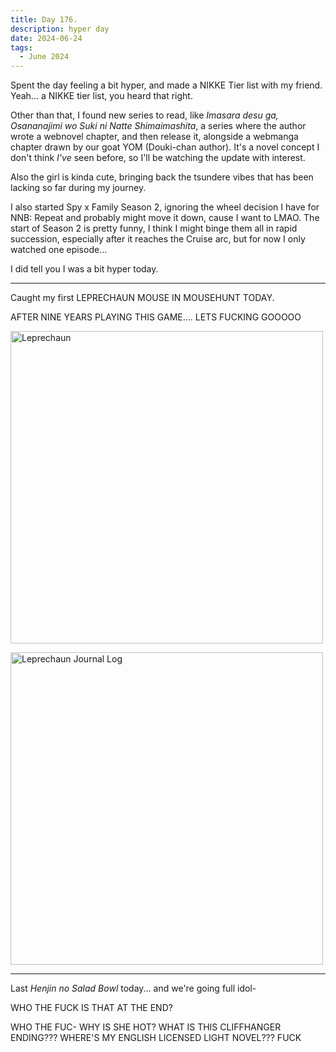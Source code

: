 ```yaml
---
title: Day 176.
description: hyper day
date: 2024-06-24
tags: 
  - June 2024
---
```


Spent the day feeling a bit hyper, and made a NIKKE Tier list with my friend. Yeah... a NIKKE tier list, you heard that right.

Other than that, I found new series to read, like *Imasara desu ga, Osananajimi wo Suki ni Natte Shimaimashita*, a series where the author wrote a webnovel chapter, and then release it, alongside a webmanga chapter drawn by our goat YOM (Douki-chan author). It's a novel concept I don't think *I've* seen before, so I'll be watching the update with interest.

Also the girl is kinda cute, bringing back the tsundere vibes that has been lacking so far during my journey.

I also started Spy x Family Season 2, ignoring the wheel decision I have for NNB: Repeat and probably might move it down, cause I want to LMAO. The start of Season 2 is pretty funny, I think I might binge them all in rapid succession, especially after it reaches the Cruise arc, but for now I only watched one episode...

I did tell you I was a bit hyper today.


-----

Caught my first LEPRECHAUN MOUSE IN MOUSEHUNT TODAY.

AFTER NINE YEARS PLAYING THIS GAME.... LETS FUCKING GOOOOO

<a href="https://imgur.com/b7K1x1g"><img src="https://i.imgur.com/b7K1x1g.png" title="Leprechaun" width="500px" alt="Leprechaun"/></a>

<a href="https://imgur.com/xz2NYt8"><img src="https://i.imgur.com/xz2NYt8.png" title="Leprechaun Journal Log" width="500px" alt="Leprechaun Journal Log"/></a>

-----

Last *Henjin no Salad Bowl* today... and we're going full idol-

WHO THE FUCK IS THAT AT THE END?

WHO THE FUC- WHY IS SHE HOT? WHAT IS THIS CLIFFHANGER ENDING??? WHERE'S MY ENGLISH LICENSED LIGHT NOVEL??? FUCK

